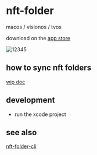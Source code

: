 # nft-folder

macos / visionos / tvos

download on the [app store](https://folder.lil.org)

![12345](https://github.com/lil-org/nft-folder/assets/7680193/90b52724-a9f4-45f8-a96b-5c1ebb0ad3ea)

## how to sync nft folders

[wip doc](https://github.com/lil-org/how-to-sync-nft-folders)

## development
* run the xcode project

## see also
[nft-folder-cli](https://github.com/sameoldlab/nft-folder-cli)
